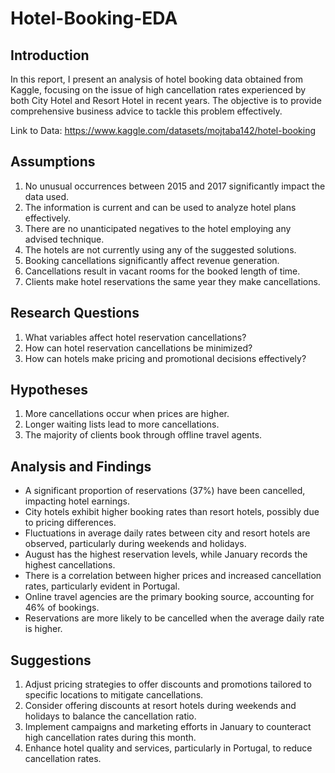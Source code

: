 # Hotel-Booking-EDA

## Introduction
In this report, I present an analysis of hotel booking data obtained from Kaggle, focusing on the issue of high cancellation rates experienced by both City Hotel and Resort Hotel in recent years. The objective is to provide comprehensive business advice to tackle this problem effectively.

Link to Data: https://www.kaggle.com/datasets/mojtaba142/hotel-booking

## Assumptions
1. No unusual occurrences between 2015 and 2017 significantly impact the data used.
2. The information is current and can be used to analyze hotel plans effectively.
3. There are no unanticipated negatives to the hotel employing any advised technique.
4. The hotels are not currently using any of the suggested solutions.
5. Booking cancellations significantly affect revenue generation.
6. Cancellations result in vacant rooms for the booked length of time.
7. Clients make hotel reservations the same year they make cancellations.

## Research Questions
1. What variables affect hotel reservation cancellations?
2. How can hotel reservation cancellations be minimized?
3. How can hotels make pricing and promotional decisions effectively?

## Hypotheses
1. More cancellations occur when prices are higher.
2. Longer waiting lists lead to more cancellations.
3. The majority of clients book through offline travel agents.

## Analysis and Findings
- A significant proportion of reservations (37%) have been cancelled, impacting hotel earnings.
- City hotels exhibit higher booking rates than resort hotels, possibly due to pricing differences.
- Fluctuations in average daily rates between city and resort hotels are observed, particularly during weekends and holidays.
- August has the highest reservation levels, while January records the highest cancellations.
- There is a correlation between higher prices and increased cancellation rates, particularly evident in Portugal.
- Online travel agencies are the primary booking source, accounting for 46% of bookings.
- Reservations are more likely to be cancelled when the average daily rate is higher.

## Suggestions
1. Adjust pricing strategies to offer discounts and promotions tailored to specific locations to mitigate cancellations.
2. Consider offering discounts at resort hotels during weekends and holidays to balance the cancellation ratio.
3. Implement campaigns and marketing efforts in January to counteract high cancellation rates during this month.
4. Enhance hotel quality and services, particularly in Portugal, to reduce cancellation rates.
